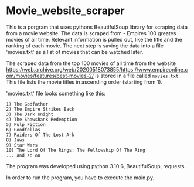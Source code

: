 # Movie_website_scraper

This is a porgram that uses pythons BeautifulSoup library for scraping data from a movie website. 
The data is scraped from - Empires 100 greates movies of all time. Relevant information is pulled out, like the title and the ranking of each movie. The next step is saving the data into a file 'movies.txt' as a list of movies that can be watched later.


The scraped data from the top 100 movies of all time from the website https://web.archive.org/web/20200518073855/https://www.empireonline.com/movies/features/best-movies-2/ is stored in a file called `movies.txt`. This file lists the movie titles in ascending order (starting from 1). 


'movies.txt' file looks something like this:
```
1) The Godfather
2) The Empire Strikes Back
3) The Dark Knight
4) The Shawshank Redemption
5) Pulp Fiction
6) Goodfellas
7) Raiders Of The Lost Ark
8) Jaws
9) Star Wars
10) The Lord Of The Rings: The Fellowship Of The Ring
... and so on
```


The program was developed using python 3.10.6, BeautifulSoup, requests. 

In order to run the program, you have to execute the main.py.